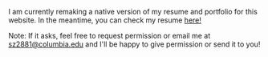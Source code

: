 I am currently remaking a native version of my resume and portfolio for this website. In the meantime, you can check my resume [here!](https://docs.google.com/document/d/1AOJyXy0-9B2qEH3Jp7FZZGdDEilbrNajjXfzc-8u5pc/edit?usp=sharing)

Note: If it asks, feel free to request permission or email me at sz2881@columbia.edu and I'll be happy to give permission or send it to you!